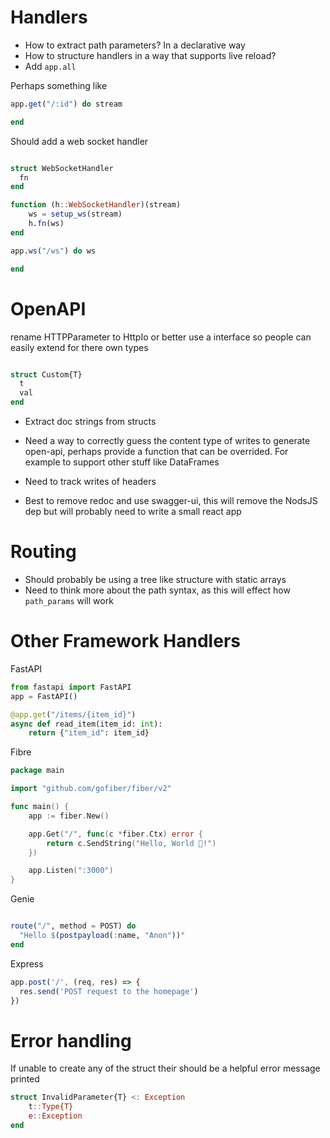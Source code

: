 


# Handlers

* How to extract path parameters? In a declarative way
* How to structure handlers in a way that supports live reload?
* Add `app.all`

Perhaps something like

```julia
app.get("/:id") do stream

end
```

Should add a web socket handler

```julia

struct WebSocketHandler
  fn
end

function (h::WebSocketHandler)(stream)
    ws = setup_ws(stream)
    h.fn(ws)
end

app.ws("/ws") do ws 

end
```

# OpenAPI

rename HTTPParameter to HttpIo or better use a interface so people can easily extend for there own types

```julia

struct Custom{T}
  t
  val
end
```

* Extract doc strings from structs

* Need a way to correctly guess the content type of writes to generate open-api, perhaps provide a function that can be overrided. For example to support other stuff like DataFrames

* Need to track writes of headers
* Best to remove redoc and use swagger-ui, this will remove the NodsJS dep but will probably need to write a small react app

# Routing

* Should probably be using a tree like structure with static arrays
* Need to think more about the path syntax, as this will effect how
`path_params` will work

# Other Framework Handlers

FastAPI

```python
from fastapi import FastAPI
app = FastAPI()

@app.get("/items/{item_id}")
async def read_item(item_id: int):
    return {"item_id": item_id}

```

Fibre

```go
package main

import "github.com/gofiber/fiber/v2"

func main() {
    app := fiber.New()

    app.Get("/", func(c *fiber.Ctx) error {
        return c.SendString("Hello, World 👋!")
    })

    app.Listen(":3000")
}

```

Genie

```julia

route("/", method = POST) do
  "Hello $(postpayload(:name, "Anon"))"
end
```

Express

```js
app.post('/', (req, res) => {
  res.send('POST request to the homepage')
})
```


# Error handling

If unable to create any of the struct their should be a
helpful error message printed


```julia
struct InvalidParameter{T} <: Exception
    t::Type{T}
    e::Exception
end
```
